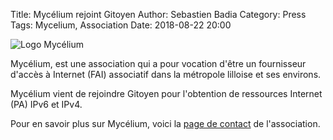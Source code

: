 Title: Mycélium rejoint Gitoyen
Author: Sebastien Badia
Category: Press
Tags: Mycelium, Association
Date: 2018-08-22 20:00

![Logo Mycélium](//mycelium-fai.org/wiki/_media/wiki/logo.png)

Mycélium, est une association qui a pour vocation d'être un fournisseur d'accès
à Internet (FAI) associatif dans la métropole lilloise et ses environs.

Mycélium vient de rejoindre Gitoyen pour l'obtention de ressources Internet (PA)
IPv6 et IPv4.

Pour en savoir plus sur Mycélium, voici la [page de
contact](https://mycelium-fai.org/wiki/contact) de l'association.
